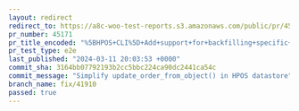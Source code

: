 ```yaml
---
layout: redirect
redirect_to: https://a8c-woo-test-reports.s3.amazonaws.com/public/pr/45171/e2e/index.html
pr_number: 45171
pr_title_encoded: "%5BHPOS+CLI%5D+Add+support+for+backfilling+specific+properties+or+metadata"
pr_test_type: e2e
last_published: "2024-03-11 20:03:53 +0000"
commit_sha: 3164bb07792193b2cc5bbc224ca90dc2441ca54c
commit_message: "Simplify update_order_from_object() in HPOS datastore"
branch_name: fix/41910
passed: true
---
```

